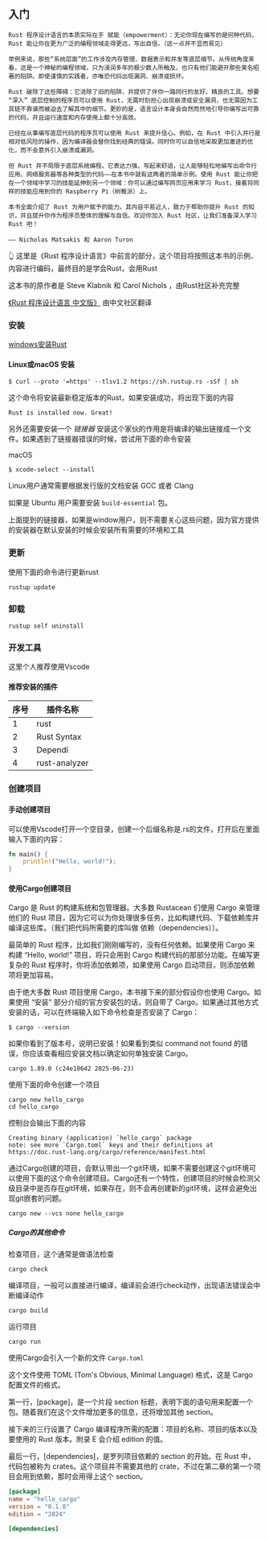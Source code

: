 ## 入门
```
Rust 程序设计语言的本质实际在于 赋能（empowerment）：无论你现在编写的是何种代码，Rust 能让你在更为广泛的编程领域走得更远，写出自信。（这一点并不显而易见）

举例来说，那些“系统层面”的工作涉及内存管理、数据表示和并发等底层细节。从传统角度来看，这是一个神秘的编程领域，只为浸润多年的极少数人所触及，也只有他们能避开那些臭名昭著的陷阱。即使谨慎的实践者，亦唯恐代码出现漏洞、崩溃或损坏。

Rust 破除了这些障碍：它消除了旧的陷阱，并提供了伴你一路同行的友好、精良的工具。想要 “深入” 底层控制的程序员可以使用 Rust，无需时刻担心出现崩溃或安全漏洞，也无需因为工具链不靠谱而被迫去了解其中的细节。更妙的是，语言设计本身会自然而然地引导你编写出可靠的代码，并且运行速度和内存使用上都十分高效。

已经在从事编写底层代码的程序员可以使用 Rust 来提升信心。例如，在 Rust 中引入并行是相对低风险的操作，因为编译器会替你找到经典的错误。同时你可以自信地采取更加激进的优化，而不会意外引入崩溃或漏洞。

但 Rust 并不局限于底层系统编程。它表达力强、写起来舒适，让人能够轻松地编写出命令行应用、网络服务器等各种类型的代码——在本书中就有这两者的简单示例。使用 Rust 能让你把在一个领域中学习的技能延伸到另一个领域：你可以通过编写网页应用来学习 Rust，接着将同样的技能应用到你的 Raspberry Pi（树莓派）上。

本书全面介绍了 Rust 为用户赋予的能力。其内容平易近人，致力于帮助你提升 Rust 的知识，并且提升你作为程序员整体的理解与自信。欢迎你加入 Rust 社区，让我们准备深入学习 Rust 吧！

—— Nicholas Matsakis 和 Aaron Turon
```

👆 这里是《Rust 程序设计语言》中前言的部分，这个项目将按照这本书的示例、内容进行编码，最终目的是学会Rust，会用Rust

这本书的原作者是 Steve Klabnik 和 Carol Nichols ，由Rust社区补充完整

[《Rust 程序设计语言 中文版》](https://kaisery.github.io/trpl-zh-cn/foreword.html)  由中文社区翻译


### 安装

[windows安装Rust](https://www.rust-lang.org/zh-CN/tools/install)


#### Linux或macOS 安装

```shell
$ curl --proto '=https' --tlsv1.2 https://sh.rustup.rs -sSf | sh
```
这个命令将安装最新稳定版本的Rust，如果安装成功，将出现下面的内容
```
Rust is installed now. Great!
```
另外还需要安装一个 *链接器* 安装这个家伙的作用是将编译的输出链接成一个文件。如果遇到了链接器错误的时候，尝试用下面的命令安装

macOS

```shell
$ xcode-select --install
```

Linux用户通常需要根据发行版的文档安装 GCC 或者 Clang 

如果是 Ubuntu 用户需要安装 `build-essential` 包。

上面提到的链接器，如果是window用户，则不需要关心这些问题，因为官方提供的安装器在默认安装的时候会安装所有需要的环境和工具

### 更新

使用下面的命令进行更新rust

```shell
rustup update
```

### 卸载

```shell
rustup self uninstall
```

### 开发工具

这里个人推荐使用Vscode

#### 推荐安装的插件

|序号|插件名称|
|----|----|
|1|rust|
|2|Rust Syntax|
|3|Dependi|
|4|rust-analyzer|

### 创建项目

#### 手动创建项目

可以使用Vscode打开一个空目录，创建一个后缀名称是.rs的文件，打开后在里面输入下面的内容：

```rust
fn main() {
    println!("Hello, world!");
}
```

#### 使用Cargo创建项目

Cargo 是 Rust 的构建系统和包管理器。大多数 Rustacean 们使用 Cargo 来管理他们的 Rust 项目，因为它可以为你处理很多任务，比如构建代码、下载依赖库并编译这些库。（我们把代码所需要的库叫做 依赖（dependencies））。

最简单的 Rust 程序，比如我们刚刚编写的，没有任何依赖。如果使用 Cargo 来构建 “Hello, world!” 项目，将只会用到 Cargo 构建代码的那部分功能。在编写更复杂的 Rust 程序时，你将添加依赖项，如果使用 Cargo 启动项目，则添加依赖项将更加容易。

由于绝大多数 Rust 项目使用 Cargo，本书接下来的部分假设你也使用 Cargo。如果使用 “安装” 部分介绍的官方安装包的话，则自带了 Cargo。如果通过其他方式安装的话，可以在终端输入如下命令检查是否安装了 Cargo：

```shell
$ cargo --version
```
如果你看到了版本号，说明已安装！如果看到类似 command not found 的错误，你应该查看相应安装文档以确定如何单独安装 Cargo。
```
cargo 1.89.0 (c24e10642 2025-06-23)
```

使用下面的命令创建一个项目

```shell
cargo new hello_cargo
cd hello_cargo
```

控制台会输出下面的内容
```
Creating binary (application) `hello_cargo` package
note: see more `Cargo.toml` keys and their definitions at https://doc.rust-lang.org/cargo/reference/manifest.html
```

通过Cargo创建的项目，会默认带出一个git环境，如果不需要创建这个git环境可以使用下面的这个命令创建项目。Cargo还有一个特性，创建项目的时候会检测父级目录中是否存在git环境，如果存在，则不会再创建新的git环境，这样会避免出现git嵌套的问题。

```shell
cargo new --vcs none hello_cargo
```

##### Cargo的其他命令

检查项目，这个通常是做语法检查
```shell
cargo check
```
编译项目，一般可以直接进行编译，编译前会进行check动作，出现语法错误会中断编译动作
```shell
cargo build
```
运行项目
```shell
cargo run
```


使用Cargo会引入一个新的文件 `Cargo.toml`

这个文件使用 TOML (Tom's Obvious, Minimal Language) 格式，这是 Cargo 配置文件的格式。

第一行，[package]，是一个片段 section 标题，表明下面的语句用来配置一个包。随着我们在这个文件增加更多的信息，还将增加其他 section。

接下来的三行设置了 Cargo 编译程序所需的配置：项目的名称、项目的版本以及要使用的 Rust 版本。附录 E 会介绍 edition 的值。

最后一行，[dependencies]，是罗列项目依赖的 section 的开始。在 Rust 中，代码包被称为 crates。这个项目并不需要其他的 crate，不过在第二章的第一个项目会用到依赖，那时会用得上这个 section。

```toml
[package]
name = "hello_cargo"
version = "0.1.0"
edition = "2024"

[dependencies]
```